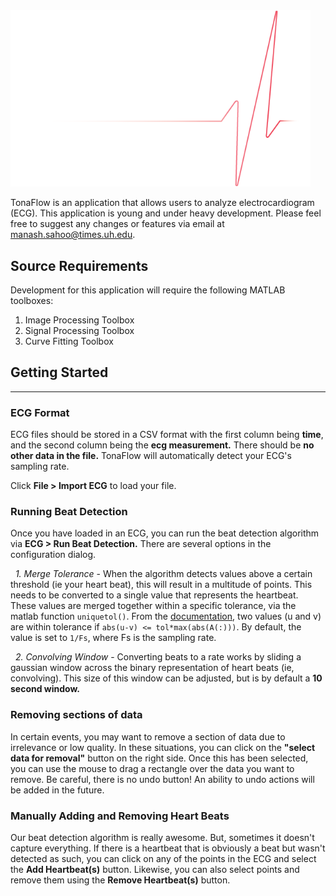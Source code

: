 
<img src="https://raw.githubusercontent.com/borjonlab/TonaFlow/main/Resources/TF%20Logo%20Darkmode.png" width="480">


TonaFlow is an application that allows users to analyze electrocardiogram (ECG). 
This application is young and under heavy development. Please feel free to suggest any changes or features via email at manash.sahoo@times.uh.edu.

## Source Requirements
Development for this application will require the following MATLAB toolboxes: 
1. Image Processing Toolbox
2. Signal Processing Toolbox
3. Curve Fitting Toolbox

## Getting Started
____
### ECG Format
ECG files should be stored in a CSV format with the first column being **time**, and the second column being the **ecg measurement.**
There should be **no other data in the file.** TonaFlow will automatically detect your ECG's sampling rate. 

Click **File > Import ECG** to load your file. 

### Running Beat Detection
Once you have loaded in an ECG, you can run the beat detection algorithm via **ECG > Run Beat Detection.** There are several options in the configuration dialog. 

&nbsp; _1. Merge Tolerance_ - When the algorithm detects values above a certain threshold (ie your heart beat), this will result in a multitude of points. This needs to be converted to a single value that represents the heartbeat. 
These values are merged together within a specific tolerance, via the matlab function `uniquetol()`. From the [documentation](https://www.mathworks.com/help/matlab/ref/uniquetol.html), 
two values (u and v) are within tolerance if `abs(u-v) <= tol*max(abs(A(:)))`. By default, the value is set to `1/Fs`, where Fs is the sampling rate.

&nbsp; _2. Convolving Window_ - Converting beats to a rate works by sliding a gaussian window across the binary representation of heart beats (ie, convolving). This size of this window can be adjusted, but is by default a **10 second window.**


### Removing sections of data
In certain events, you may want to remove a section of data due to irrelevance or low quality. In these situations, you can click on the **"select data for removal"** button on the right side. Once this has been selected, you can
use the mouse to drag a rectangle over the data you want to remove. Be careful, there is no undo button! An ability to undo actions will be added in the future. 

### Manually Adding and Removing Heart Beats
Our beat detection algorithm is really awesome. But, sometimes it doesn't capture everything. If there is a heartbeat that is obviously a beat but wasn't detected as such, you can click on any of the points in the ECG and select the
**Add Heartbeat(s)** button. Likewise, you can also select points and remove them using the **Remove Heartbeat(s)** button. 
